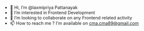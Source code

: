 - 👋 Hi, I’m @laxmipriya Pattanayak
- 👀 I’m interested in Frontend Development
- 💞️ I’m looking to collaborate on any Frontend related activity
- 📫 How to reach me ? I'm available on cma.cma89@gmail.com

<!---
laxmipriyapattanayak/laxmipriyapattanayak is a ✨ special ✨ repository because its `README.md` (this file) appears on your GitHub profile.
You can click the Preview link to take a look at your changes.
--->
